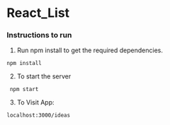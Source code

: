# React_List
### Instructions to run


1. Run npm install to get the required dependencies.

<code>npm install</code>

2. To start the server

<code> npm start </code>

3. To Visit App:

<code>localhost:3000/ideas</code>
